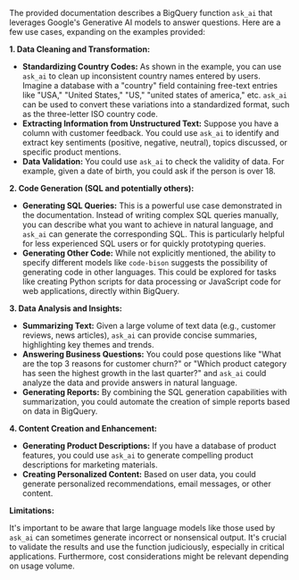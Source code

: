The provided documentation describes a BigQuery function `ask_ai` that leverages Google's Generative AI models to answer questions. Here are a few use cases, expanding on the examples provided:

**1. Data Cleaning and Transformation:**

* **Standardizing Country Codes:**  As shown in the example, you can use `ask_ai` to clean up inconsistent country names entered by users.  Imagine a database with a "country" field containing free-text entries like "USA," "United States," "US," "united states of america," etc.  `ask_ai` can be used to convert these variations into a standardized format, such as the three-letter ISO country code.
* **Extracting Information from Unstructured Text:** Suppose you have a column with customer feedback. You could use `ask_ai` to identify and extract key sentiments (positive, negative, neutral), topics discussed, or specific product mentions.
* **Data Validation:**  You could use `ask_ai` to check the validity of data. For example, given a date of birth, you could ask if the person is over 18.

**2. Code Generation (SQL and potentially others):**

* **Generating SQL Queries:** This is a powerful use case demonstrated in the documentation.  Instead of writing complex SQL queries manually, you can describe what you want to achieve in natural language, and `ask_ai` can generate the corresponding SQL.  This is particularly helpful for less experienced SQL users or for quickly prototyping queries.
* **Generating Other Code:**  While not explicitly mentioned, the ability to specify different models like `code-bison` suggests the possibility of generating code in other languages.  This could be explored for tasks like creating Python scripts for data processing or JavaScript code for web applications, directly within BigQuery.

**3. Data Analysis and Insights:**

* **Summarizing Text:** Given a large volume of text data (e.g., customer reviews, news articles), `ask_ai` can provide concise summaries, highlighting key themes and trends.
* **Answering Business Questions:** You could pose questions like "What are the top 3 reasons for customer churn?" or "Which product category has seen the highest growth in the last quarter?" and `ask_ai` could analyze the data and provide answers in natural language.
* **Generating Reports:** By combining the SQL generation capabilities with summarization, you could automate the creation of simple reports based on data in BigQuery.

**4. Content Creation and Enhancement:**

* **Generating Product Descriptions:**  If you have a database of product features, you could use `ask_ai` to generate compelling product descriptions for marketing materials.
* **Creating Personalized Content:**  Based on user data, you could generate personalized recommendations, email messages, or other content.

**Limitations:**

It's important to be aware that large language models like those used by `ask_ai` can sometimes generate incorrect or nonsensical output.  It's crucial to validate the results and use the function judiciously, especially in critical applications.  Furthermore, cost considerations might be relevant depending on usage volume.
